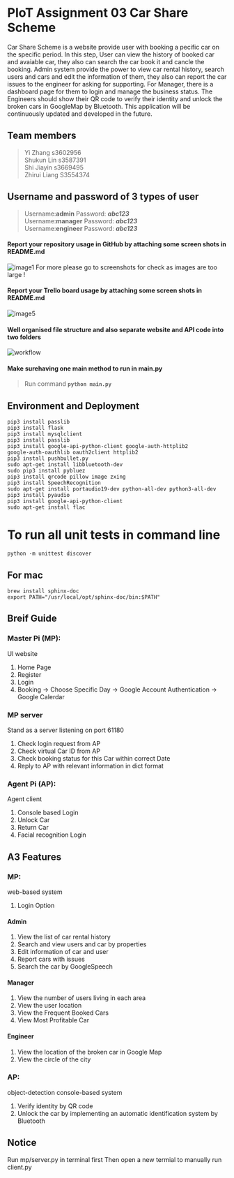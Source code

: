 # PIoT Assignment 03 Car Share Scheme
Car Share Scheme is a website provide user with booking a pecific car on the specific period. In this step, User can view the history of booked car and avaiable car, they also can search the car book it and cancle the booking. Admin system provide the power to view car rental history, search users and cars and edit the information of them, they also can report the car issues to the engineer for asking for supporting. For Manager, there is a dashboard page for them to login and manage the business status. The Engineers should show their QR code to verify their identity and unlock the broken cars in GoogleMap by Bluetooth. This application will be continuously updated and developed in the future.

## Team members 
> Yi Zhang s3602956 <br>
> Shukun Lin s3587391<br>
> Shi Jiayin s3669495<br>
> Zhirui Liang S3554374<br>

## Username and password of 3 types of user 
> Username:__admin__ Password: ***abc123***<br>
> Username:__manager__ Password: ***abc123***<br>
> Username:__engineer__ Password: ***abc123***<br>

#### Report your repository usage in GitHub by attaching some screen shots in README.md
![image1](/screenshots/2.png)
For more please go to screenshots for check as images are too large !

#### Report your Trello board usage by attaching some screen shots in README.md

![image5](/screenshots/5.png)

#### Well organised file structure and also separate website and API code into two folders
![workflow](/screenshots/workflow.png)

#### Make surehaving one main method to run in main.py
> Run command __`python main.py`__

## Environment and Deployment 
`pip3 install passlib`<br>
`pip3 install flask`<br>
`pip3 install mysqlclient`<br>
`pip3 install passlib`<br>
`pip3 install google-api-python-client google-auth-httplib2`<br> 
`google-auth-oauthlib oauth2client httplib2`<br>
`pip3 install pushbullet.py`<br>
`sudo apt-get install libbluetooth-dev`<br>
`sudo pip3 install pybluez`<br>
`pip3 install qrcode pillow image zxing`<br>
`pip3 install SpeechRecognition`<br>
`sudo apt-get install portaudio19-dev python-all-dev python3-all-dev`<br>
`pip3 install pyaudio`<br>
`pip3 install google-api-python-client`<br>
`sudo apt-get install flac`<br>

# To run all unit tests in command line
`python -m unittest discover`<br>

## For mac 
`brew install sphinx-doc`<br>
`export PATH="/usr/local/opt/sphinx-doc/bin:$PATH"`<br>

## Breif Guide
### Master Pi (MP): 
UI website<br>
1. Home Page<br>
2. Register<br>
3. Login<br>
4. Booking -> Choose Specific Day -> Google Account Authentication -> Google Calerdar<br>

### MP server
Stand as a server listening on port 61180
1. Check login request from AP<br>
2. Check virtual Car ID from AP<br>
3. Check booking status for this Car within correct Date<br>
4. Reply to AP with relevant information in dict format<br>

### Agent Pi (AP): ###
Agent client<br>
1. Console based Login<br>
2. Unlock Car<br>
3. Return Car<br>
4. Facial recognition Login<br>

## A3 Features
### MP:
web-based system<br>
1. Login Option
#### Admin
1. View the list of car rental history
2. Search and view users and car by properties
3. Edit information of car and user
4. Report cars with issues
5. Search the car by GoogleSpeech
#### Manager
1. View the number of users living in each area
2. View the user location
3. View the Frequent Booked Cars
4. View Most Profitable Car
#### Engineer
1. View the location of the broken car in Google Map
2. View the circle of the city


### AP:
object-detection console-based system<br>
1. Verify identity by QR code
2. Unlock the car by implementing an automatic identification system by Bluetooth



## Notice ##
Run mp/server.py in terminal first 
Then open a new termial to manually run client.py
